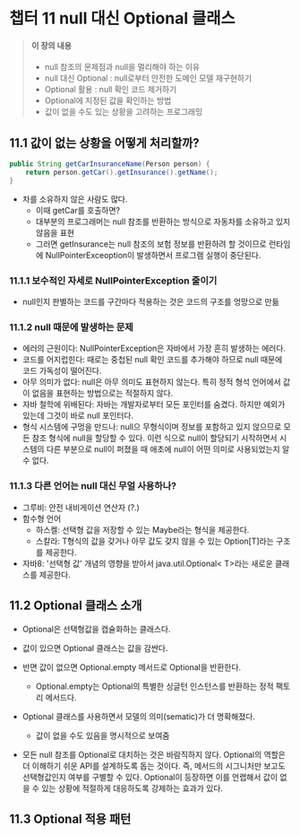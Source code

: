 # 챕터 11 null 대신 Optional 클래스

> #### 이 장의 내용
> - null 참조의 문제점과 null을 멀리해야 하는 이유
> - null 대신 Optional : null로부터 안전한 도메인 모델 재구현하기
> - Optional 활용 : null 확인 코드 제거하기
> - Optional에 지정된 값을 확인하는 방법
> - 값이 없을 수도 있는 상황을 고려하는 프로그래밍


## 11.1 값이 없는 상황을 어떻게 처리할까?

```java
public String getCarInsuranceName(Person person) {
    return person.getCar().getInsurance().getName();
}
```
- 차를 소유하지 않은 사람도 많다.
  - 이때 getCar를 호출하면?
  - 대부분의 프로그래머는 null 참조를 반환하는 방식으로 자동차를 소유하고 있지 않음을 표현
  - 그러면 getInsurance는 null 참조의 보험 정보를 반환하려 할 것이므로 런타임에 NullPointerExceoption이 발생하면서
프로그램 실행이 중단된다.


### 11.1.1 보수적인 자세로 NullPointerException 줄이기
- null인지 판별하는 코드를 구간마다 적용하는 것은 코드의 구조를 엉망으로 만듦

### 11.1.2 null 때문에 발생하는 문제
- 에러의 근원이다: NullPointerException은 자바에서 가장 흔히 발생하는 에러다.
- 코드를 어지럽힌다: 때로는 중첩된 null 확인 코드를 추가해야 하므로 null 때문에 코드 가독성이 떨어진다.
- 아무 의미가 없다: null은 아무 의미도 표현하지 않는다. 특히 정적 형석 언어에서 값이 없음을 표현하는 방법으로는 적절하지 않다.
- 자바 철학에 위배된다: 자바는 개발자로부터 모든 포인터를 숨겼다. 하지만 예외가 있는데 그것이 바로 null 포인터다.
- 형식 시스템에 구멍을 만드나: null으 무형식이며 정보를 포함하고 있지 않으므로 모든 참조 형식에 null을 할당할 수 있다. 이런 식으로
null이 할당되기 시작하면서 시스템의 다른 부분으로 null이 퍼졌을 때 애초에 null이 어떤 의미로 사용되었는지 알 수 없다.

  
### 11.1.3 다른 언어는 null 대신 무얼 사용하나?
- 그루비: 안전 내비게이션 연산자 (?.)
- 함수형 언어
  - 하스켈: 선택형 값을 저장할 수 있는 Maybe라는 형식을 제공한다.
  - 스칼라: T형식의 값을 갖거나 아무 값도 갖지 않을 수 있는 Option[T]라는 구조를 제공한다.
- 자바8: '선택형 값' 개념의 영향을 받아서 java.util.Optional< T>라는 새로운 클래스를 제공한다.


## 11.2 Optional 클래스 소개
- Optional은 선택형값을 캡슐화하는 클래스다.
- 값이 있으면 Optional 클래스는 값을 감싼다.
- 반면 값이 없으면 Optional.empty 메서드로 Optional을 반환한다.
  - Optional.empty는 Optional의 특별한 싱글턴 인스턴스를 반환하는 정적 팩토리 메서드다.
- Optional 클래스를 사용하면서 모델의 의미(sematic)가 더 명확해졌다.
  - 값이 없을 수도 있음을 명시적으로 보여줌


- 모든 null 참조를 Optional로 대치하는 것은 바람직하지 않다. Optional의 역할은 더 이해하기 쉬운 API를 설계하도록 돕는 것이다.
즉, 메서드의 시그니처만 보고도 선택형값인지 여부를 구별할 수 있다. Optional이 등장하면 이를 언랩해서 값이 없을 수 있는 상황에 적절하게
대응하도록 강제하는 효과가 있다.


## 11.3 Optional 적용 패턴
